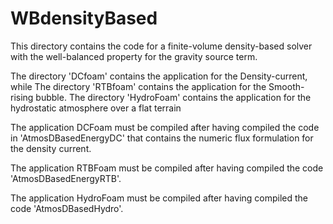 # WBdensityBased

This directory contains the code for a finite-volume density-based solver
with the well-balanced property for the gravity source term.

The directory 'DCfoam' contains the application for the Density-current, while
The directory 'RTBfoam' contains the application for the Smooth-rising bubble.
The directory 'HydroFoam' contains the application for the hydrostatic atmosphere
over a flat terrain

The application DCFoam must be compiled after having compiled the code in
'AtmosDBasedEnergyDC' that contains the numeric flux formulation for the density
current.

The application RTBFoam must be compiled after having compiled the code
'AtmosDBasedEnergyRTB'.

The application HydroFoam must be compiled after having compiled the code
'AtmosDBasedHydro'.
